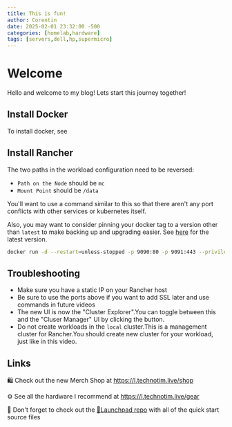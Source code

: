 ```yaml
---
title: This is fun!
author: Corentin
date: 2025-02-01 23:32:00 -500
categories: [homelab,hardware]
tags: [servers,dell,hp,supermicro]
---
```


# Welcome

Hello and welcome to my blog! Lets start this journey together!

## Install Docker

To install docker, see 

## Install Rancher

The two paths in the workload configuration need to be reversed:

- `Path on the Node` should be `mc`
- `Mount Point` should be `/data`

You'll want to use a command similar to this so that there aren't any port conflicts with other services or kubernetes itself.

Also, you may want to consider pinning your docker tag to a version other than `latest` to make backing up and upgrading easier. See [here](https://github.com/rancher/rancher/tags) for the latest version.

```bash
docker run -d --restart=unless-stopped -p 9090:80 -p 9091:443 --privileged -v /opt/rancher:/var/lib/rancher --name=rancher_docker_server rancher/rancher:latest
```

## Troubleshooting

- Make sure you have a static IP on your Rancher host
- Be sure to use the ports above if you want to add SSL later and use commands in future videos
- The new UI is now the "Cluster Explorer".You can toggle between this and the "Cluser Manager" UI by clicking the button.
- Do not create workloads in the `local` cluster.This is a management cluster for Rancher.You should create new cluster for your workload, just like in this video.

## Links

🛍️ Check out the new Merch Shop at <https://l.technotim.live/shop>

⚙️ See all the hardware I recommend at <https://l.technotim.live/gear>

🚀 Don't forget to check out the [🚀Launchpad repo](https://l.technotim.live/quick-start) with all of the quick start source files